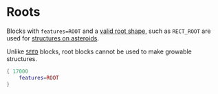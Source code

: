 # Roots

Blocks with `features=ROOT` and a [valid root shape](./root_shapes.md), such as `RECT_ROOT` are used for [structures on asteroids](./structures_on_asteroids.md).

Unlike [`SEED`](./seeds.md) blocks, root blocks cannot be used to make growable structures.

```lua
{ 17000
    features=ROOT
}